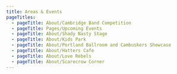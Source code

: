 ```yaml
---
title: Areas & Events
pageTitles:
  - pageTitle: About/Cambridge Band Competition
  - pageTitle: Pages/Upcoming Events
  - pageTitle: About/Shady Nasty Stage
  - pageTitle: About/Kids Park
  - pageTitle: About/Portland Ballroom and Cambuskers Showcase
  - pageTitle: About/Hatters Cafe
  - pageTitle: About/Love Rebels
  - pageTitle: About/Scarecrow Corner
---
```


